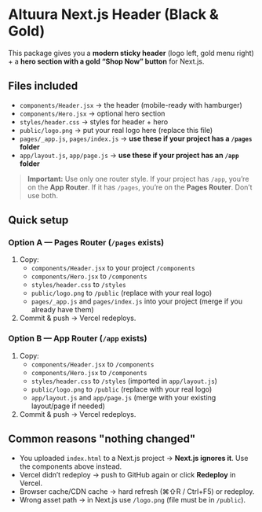 
# Altuura Next.js Header (Black & Gold)

This package gives you a **modern sticky header** (logo left, gold menu right) + a **hero section with a gold “Shop Now” button** for Next.js.

## Files included
- `components/Header.jsx`  → the header (mobile-ready with hamburger)
- `components/Hero.jsx`    → optional hero section
- `styles/header.css`      → styles for header + hero
- `public/logo.png`        → put your real logo here (replace this file)
- `pages/_app.js`, `pages/index.js`  → **use these if your project has a `/pages` folder**
- `app/layout.js`, `app/page.js`      → **use these if your project has an `/app` folder**

> **Important:** Use only one router style. If your project has `/app`, you’re on the **App Router**. If it has `/pages`, you’re on the **Pages Router**. Don’t use both.

## Quick setup

### Option A — Pages Router (`/pages` exists)
1. Copy:
   - `components/Header.jsx` to your project `/components`
   - `components/Hero.jsx` to `/components`
   - `styles/header.css` to `/styles`
   - `public/logo.png` to `/public` (replace with your real logo)
   - `pages/_app.js` and `pages/index.js` into your project (merge if you already have them)
2. Commit & push → Vercel redeploys.

### Option B — App Router (`/app` exists)
1. Copy:
   - `components/Header.jsx` to `/components`
   - `components/Hero.jsx` to `/components`
   - `styles/header.css` to `/styles` (imported in `app/layout.js`)
   - `public/logo.png` to `/public` (replace with your real logo)
   - `app/layout.js` and `app/page.js` (merge with your existing layout/page if needed)
2. Commit & push → Vercel redeploys.

## Common reasons "nothing changed"
- You uploaded `index.html` to a Next.js project → **Next.js ignores it**. Use the components above instead.
- Vercel didn’t redeploy → push to GitHub again or click **Redeploy** in Vercel.
- Browser cache/CDN cache → hard refresh (⌘⇧R / Ctrl+F5) or redeploy.
- Wrong asset path → in Next.js use `/logo.png` (file must be in `/public`).

